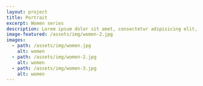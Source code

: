 ```yaml
---
layout: project
title: Portrait
excerpt: Women series
description: Lorem ipsum dolor sit amet, consectetur adipisicing elit, sed do eiusmod tempor incididunt ut labore et dolore magna aliqua. Ut enim ad minim veniam, quis nostrud exercitation ullamco laboris nisi ut aliquip ex ea commodo consequat. Duis aute irure dolor in reprehenderit in voluptate velit esse cillum dolore eu fugiat nulla pariatur. Excepteur sint occaecat cupidatat non proident, sunt in culpa qui officia deserunt mollit anim id est laborum.
image-featured: /assets/img/women-2.jpg
images:
  - path: /assets/img/women.jpg
    alt: women
  - path: /assets/img/women-2.jpg
    alt: women
  - path: /assets/img/women-3.jpg
    alt: women
---
```

